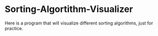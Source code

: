 # Sorting-Algortithm-Visualizer
Here is a program that will visualize different sorting algorithms, just for practice.
